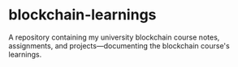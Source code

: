 # blockchain-learnings
A repository containing my university blockchain course notes, assignments, and projects—documenting the blockchain course's learnings.
